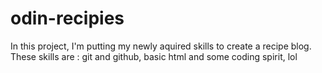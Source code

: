 # odin-recipies
In this project, I'm putting my newly aquired skills to create a recipe blog.
These skills are :
git and github,
basic html
and some coding spirit, lol
